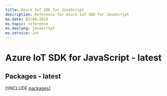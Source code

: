 ```yaml
---
title: Azure IoT SDK for JavaScript
description: Reference for Azure IoT SDK for JavaScript
ms.date: 02/08/2024
ms.topic: reference
ms.devlang: javascript
ms.service: iot
---
```

# Azure IoT SDK for JavaScript - latest
## Packages - latest
[!INCLUDE [packages](iot-index.md)]